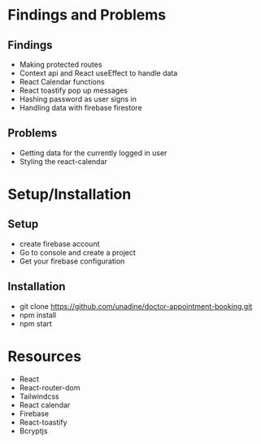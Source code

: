 # Findings and Problems

## Findings

- Making protected routes
- Context api and React useEffect to handle data
- React Calendar functions
- React toastify pop up messages
- Hashing password as user signs in
- Handling data with firebase firestore

## Problems

- Getting data for the currently logged in user
- Styling the react-calendar

# Setup/Installation

## Setup
- create firebase account
- Go to console and create a project
- Get your firebase configuration

## Installation
- git clone https://github.com/unadine/doctor-appointment-booking.git
- npm install
- npm start

# Resources
- React
- React-router-dom
- Tailwindcss
- React calendar
- Firebase
- React-toastify
- Bcryptjs



